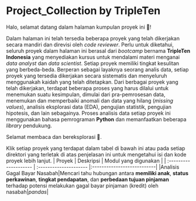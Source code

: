 # Project_Collection by TripleTen
Halo, selamat datang dalam halaman kumpulan proyek ini 👋!

Dalam halaman ini telah tersedia beberapa proyek yang telah dikerjakan secara mandiri dan direvisi oleh *code reviewer*. Perlu untuk diketahui, seluruh proyek dalam halaman ini berasal dari *bootcamp* bernama **TripleTen Indonesia** yang menyediakan kursus untuk mendalami materi menganai *data analyst* dan *data scientist*. Setiap proyek memiliki tingkat kesulitan yang berbeda-beda. Berperan sebagai layaknya seorang analis data, setiap proyek yang tersedia dikerjakan secara sistematis dan menyeluruh menggunakah kaidah yang telah ditetapkan. Dari berbagai proyek yang telah dikerjakan, terdapat beberapa proses yang harus dilalui untuk menemukan suatu kesimpulan, dimulai dari pra-pemrosesan data, menemukan dan memperbaiki anomali dan data yang hilang (*missing values*), analisis eksplorasi data (EDA), pengujian statistik, pengujian hipotesis, dan lain sebagainya. Proses analisis data setiap proyek ini menggunakan bahasa pemrograman **Python** dan memanfaatkan beberapa *library* pendukung.

Selamat membaca dan bereksplorasi 🚀.

Klik setiap proyek yang terdapat dalam tabel di bawah ini atau pada setiap direktori yang terletak di atas penjelasan ini untuk mengetahui isi dan kode proyek lebih lanjut.
| Proyek              | Deskripsi                 | Modul yang digunakan         |
| :-------------------- | :--------------------- |:---------------------------|
|Analisis Gagal Bayar Nasabah|Mencari tahu hubungan antara **memiliki anak**, **status perkawinan**, **tingkat pendapatan**, dan **perbedaan tujuan pinjaman** terhadap potensi melakukan gagal bayar pinjaman (kredit) oleh nasabah|*pandas*|
